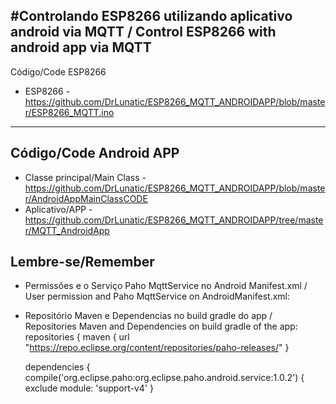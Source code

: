 #Controlando ESP8266 utilizando aplicativo android via MQTT / Control ESP8266 with android app via MQTT
-----------------------------------------------------------
Código/Code ESP8266
- ESP8266 - https://github.com/DrLunatic/ESP8266_MQTT_ANDROIDAPP/blob/master/ESP8266_MQTT.ino
-----------------------------------------------------------
Código/Code Android APP
----------------------------------------------------------
- Classe principal/Main Class - https://github.com/DrLunatic/ESP8266_MQTT_ANDROIDAPP/blob/master/AndroidAppMainClassCODE
- Aplicativo/APP - https://github.com/DrLunatic/ESP8266_MQTT_ANDROIDAPP/tree/master/MQTT_AndroidApp

Lembre-se/Remember
----------------------------------------------------------
- Permissões e o Serviço Paho MqttService no Android Manifest.xml / User permission and Paho MqttService on AndroidManifest.xml:

<uses-permission android:name="android.permission.WAKE_LOCK" />
<uses-permission android:name="android.permission.INTERNET" />
<uses-permission android:name="android.permission.ACCESS_NETWORK_STATE" />
<uses-permission android:name="android.permission.READ_PHONE_STATE" />

  <service android:name="org.eclipse.paho.android.service.MqttService" >
  </service>

- Repositório Maven e Dependencias no build gradle do app / Repositories Maven and Dependencies on build gradle of the app:
    repositories {
    maven {
        url "https://repo.eclipse.org/content/repositories/paho-releases/"
    }

    dependencies {
        compile('org.eclipse.paho:org.eclipse.paho.android.service:1.0.2') {
            exclude module: 'support-v4'
    }
